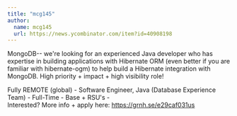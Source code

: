 ```yaml
---
title: "mcg145"
author:
  name: mcg145
  url: https://news.ycombinator.com/item?id=40908198
---
```

MongoDB-- we&#x27;re looking for an experienced Java developer who has expertise in building applications with Hibernate ORM (even better if you are familiar with hibernate-ogm) to help build a Hibernate integration with MongoDB. High priority + impact + high visibility role!

Fully REMOTE (global) - Software Engineer, Java (Database Experience Team) - Full-Time - Base + RSU&#x27;s -  
Interested? More info + apply here: <a href="https:&#x2F;&#x2F;grnh.se&#x2F;e29caf031us" rel="nofollow">https:&#x2F;&#x2F;grnh.se&#x2F;e29caf031us</a>

